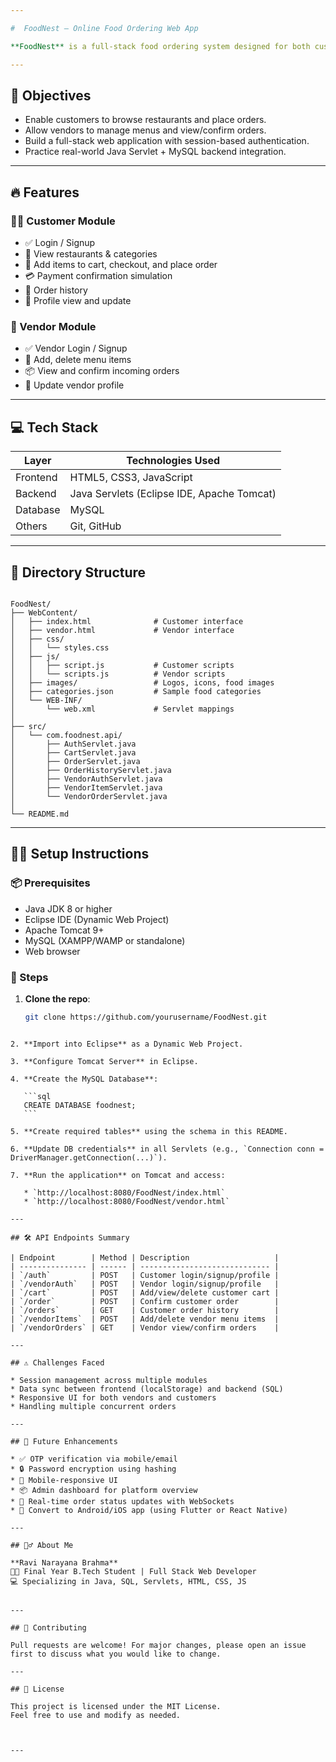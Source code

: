 ```yaml
---

#  FoodNest – Online Food Ordering Web App

**FoodNest** is a full-stack food ordering system designed for both customers and restaurant vendors. It supports user authentication, restaurant browsing, dynamic cart handling, and order tracking with a backend powered by Java Servlets and a MySQL database.

---
```


## 🎯 Objectives

- Enable customers to browse restaurants and place orders.
- Allow vendors to manage menus and view/confirm orders.
- Build a full-stack web application with session-based authentication.
- Practice real-world Java Servlet + MySQL backend integration.

---

## 🔥 Features

### 👨‍🍳 Customer Module
- ✅ Login / Signup
- 🧾 View restaurants & categories
- 🛒 Add items to cart, checkout, and place order
- 💳 Payment confirmation simulation
- 📜 Order history
- 👤 Profile view and update

### 🏪 Vendor Module
- ✅ Vendor Login / Signup
- 📝 Add, delete menu items
- 📦 View and confirm incoming orders
- 👤 Update vendor profile

---

## 💻 Tech Stack

| Layer        | Technologies Used                           |
|--------------|---------------------------------------------|
| Frontend     | HTML5, CSS3, JavaScript                     |
| Backend      | Java Servlets (Eclipse IDE, Apache Tomcat)  |
| Database     | MySQL                                       |
| Others       | Git, GitHub                                 |

---

## 📂 Directory Structure

```

FoodNest/
├── WebContent/
│   ├── index.html              # Customer interface
│   ├── vendor.html             # Vendor interface
│   ├── css/
│   │   └── styles.css
│   ├── js/
│   │   ├── script.js           # Customer scripts
│   │   └── scripts.js          # Vendor scripts
│   ├── images/                 # Logos, icons, food images
│   ├── categories.json         # Sample food categories
│   └── WEB-INF/
│       └── web.xml             # Servlet mappings
│
├── src/
│   └── com.foodnest.api/
│       ├── AuthServlet.java
│       ├── CartServlet.java
│       ├── OrderServlet.java
│       ├── OrderHistoryServlet.java
│       ├── VendorAuthServlet.java
│       ├── VendorItemServlet.java
│       └── VendorOrderServlet.java
│
└── README.md

````

---

## 🧑‍💻 Setup Instructions

### 📦 Prerequisites
- Java JDK 8 or higher
- Eclipse IDE (Dynamic Web Project)
- Apache Tomcat 9+
- MySQL (XAMPP/WAMP or standalone)
- Web browser

### 🚀 Steps
1. **Clone the repo**:
   ```bash
   git clone https://github.com/yourusername/FoodNest.git
````

2. **Import into Eclipse** as a Dynamic Web Project.

3. **Configure Tomcat Server** in Eclipse.

4. **Create the MySQL Database**:

   ```sql
   CREATE DATABASE foodnest;
   ```

5. **Create required tables** using the schema in this README.

6. **Update DB credentials** in all Servlets (e.g., `Connection conn = DriverManager.getConnection(...)`).

7. **Run the application** on Tomcat and access:

   * `http://localhost:8080/FoodNest/index.html`
   * `http://localhost:8080/FoodNest/vendor.html`

---

## 🛠️ API Endpoints Summary

| Endpoint        | Method | Description                   |
| --------------- | ------ | ----------------------------- |
| `/auth`         | POST   | Customer login/signup/profile |
| `/vendorAuth`   | POST   | Vendor login/signup/profile   |
| `/cart`         | POST   | Add/view/delete customer cart |
| `/order`        | POST   | Confirm customer order        |
| `/orders`       | GET    | Customer order history        |
| `/vendorItems`  | POST   | Add/delete vendor menu items  |
| `/vendorOrders` | GET    | Vendor view/confirm orders    |

---

## ⚠️ Challenges Faced

* Session management across multiple modules
* Data sync between frontend (localStorage) and backend (SQL)
* Responsive UI for both vendors and customers
* Handling multiple concurrent orders

---

## 🚀 Future Enhancements

* ✅ OTP verification via mobile/email
* 🔒 Password encryption using hashing
* 📲 Mobile-responsive UI
* 📦 Admin dashboard for platform overview
* 💬 Real-time order status updates with WebSockets
* 📱 Convert to Android/iOS app (using Flutter or React Native)

---

## 🙋‍♂️ About Me

**Ravi Narayana Brahma**
👨‍🎓 Final Year B.Tech Student | Full Stack Web Developer
💻 Specializing in Java, SQL, Servlets, HTML, CSS, JS


---

## 🤝 Contributing

Pull requests are welcome! For major changes, please open an issue first to discuss what you would like to change.

---

## 📜 License

This project is licensed under the MIT License.
Feel free to use and modify as needed.



---



